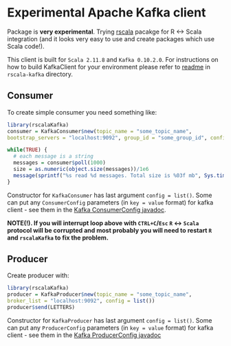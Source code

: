 
# Experimental Apache Kafka client

Package is **very experimental**. Trying [rscala](https://dahl-git.byu.edu/dahl/rscala) pacakge for R <-> Scala integration (and it looks very easy to use and create packages which use Scala code!).

This client is built for `Scala 2.11.8` and `Kafka 0.10.2.0`. For instructions on how to build KafkaClient for your environment please refer to [readme](./rscala-kafka/README.md) in `rscala-kafka` directory.

## Consumer
To create simple consumer you need something like:
```r
library(rscalaKafka)
consumer = KafkaConsumer$new(topic_name = "some_topic_name", 
bootstrap_servers = "localhost:9092", group_id = "some_group_id", config = list())

while(TRUE) {
  # each message is a string
  messages = consumer$poll(1000)
  size = as.numeric(object.size(messages))/1e6
  message(sprintf("%s read %d messages. Total size is %03f mb", Sys.time(), length(messages), size))
}
```
Constructor for `KafkaConsumer` has last argument `config = list()`. Some can put any `ConsumerConfig` parameters (in `key = value` format) for kafka client - see them in the [Kafka ConsumerConfig javadoc](https://kafka.apache.org/0100/javadoc/index.html?org/apache/kafka/clients/consumer/ConsumerConfig.html).

**NOTE(!). If you will interrupt loop above with `CTRL+C`/`Esc` `R` <-> `Scala` protocol will be corrupted and most probably you will need to restart `R` and `rscalaKafka` to fix the problem.**

## Producer

Create producer with:

```r
library(rscalaKafka)
producer = KafkaProducer$new(topic_name = "some_topic_name", 
broker_list = "localhost:9092", config = list())
producer$send(LETTERS)
```

Constructor for `KafkaProducer` has last argument `config = list()`. Some can put any `ProducerConfig` parameters (in `key = value` format) for kafka client - see them in the [Kafka ProducerConfig javadoc](https://kafka.apache.org/0100/javadoc/index.html?org/apache/kafka/clients/producer/ProducerConfig.html)
